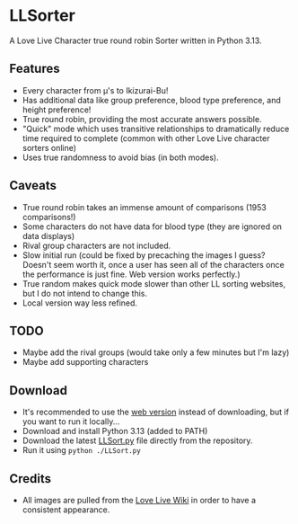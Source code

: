 # LLSorter
A Love Live Character true round robin Sorter written in Python 3.13.

## Features
- Every character from μ's to Ikizurai-Bu!
- Has additional data like group preference, blood type preference, and height preference!
- True round robin, providing the most accurate answers possible.
- "Quick" mode which uses transitive relationships to dramatically reduce time required to complete (common with other Love Live character sorters online)
- Uses true randomness to avoid bias (in both modes).

## Caveats
- True round robin takes an immense amount of comparisons (1953 comparisons!)
- Some characters do not have data for blood type (they are ignored on data displays)
- Rival group characters are not included.
- Slow initial run (could be fixed by precaching the images I guess? Doesn't seem worth it, once a user has seen all of the characters once the performance is just fine. Web version works perfectly.)
- True random makes quick mode slower than other LL sorting websites, but I do not intend to change this.
- Local version way less refined.

## TODO
- Maybe add the rival groups (would take only a few minutes but I'm lazy)
- Maybe add supporting characters

## Download
- It's recommended to use the [web version](https://yuberz.github.io/llsort.github.io/) instead of downloading, but if you want to run it locally...
- Download and install Python 3.13 (added to PATH)
- Download the latest [LLSort.py](https://github.com/Yuberz/LLSorter/archive/refs/heads/main.zip) file directly from the repository.
- Run it using ```python ./LLSort.py```

## Credits
- All images are pulled from the [Love Live Wiki](https://love-live.fandom.com/wiki/Main_Page) in order to have a consistent appearance.
